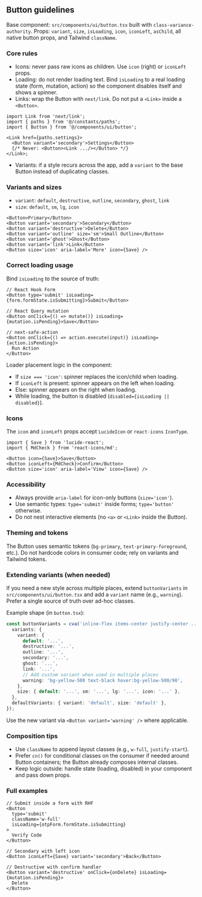 ## Button guidelines

Base component: `src/components/ui/button.tsx` built with `class-variance-authority`. Props: `variant`, `size`, `isLoading`, `icon`, `iconLeft`, `asChild`, all native button props, and Tailwind `className`.

### Core rules

- Icons: never pass raw icons as children. Use `icon` (right) or `iconLeft` props.
- Loading: do not render loading text. Bind `isLoading` to a real loading state (form, mutation, action) so the component disables itself and shows a spinner.
- Links: wrap the Button with `next/link`. Do not put a `<Link>` inside a `<Button>`.

```tsx
import Link from 'next/link';
import { paths } from '@/constants/paths';
import { Button } from '@/components/ui/button';

<Link href={paths.settings}>
  <Button variant='secondary'>Settings</Button>
  {/* Never: <Button><Link .../></Button> */}
</Link>;
```

- Variants: if a style recurs across the app, add a `variant` to the base Button instead of duplicating classes.

### Variants and sizes

- `variant`: `default`, `destructive`, `outline`, `secondary`, `ghost`, `link`
- `size`: `default`, `sm`, `lg`, `icon`

```tsx
<Button>Primary</Button>
<Button variant='secondary'>Secondary</Button>
<Button variant='destructive'>Delete</Button>
<Button variant='outline' size='sm'>Small Outline</Button>
<Button variant='ghost'>Ghost</Button>
<Button variant='link'>Link</Button>
<Button size='icon' aria-label='More' icon={Save} />
```

### Correct loading usage

Bind `isLoading` to the source of truth:

```tsx
// React Hook Form
<Button type='submit' isLoading={form.formState.isSubmitting}>Submit</Button>

// React Query mutation
<Button onClick={() => mutate()} isLoading={mutation.isPending}>Save</Button>

// next-safe-action
<Button onClick={() => action.execute(input)} isLoading={action.isPending}>
  Run Action
</Button>
```

Loader placement logic in the component:

- If `size === 'icon'`: spinner replaces the icon/child when loading.
- If `iconLeft` is present: spinner appears on the left when loading.
- Else: spinner appears on the right when loading.
- While loading, the button is disabled (`disabled={isLoading || disabled}`).

### Icons

The `icon` and `iconLeft` props accept `LucideIcon` or `react-icons` `IconType`.

```tsx
import { Save } from 'lucide-react';
import { MdCheck } from 'react-icons/md';

<Button icon={Save}>Save</Button>
<Button iconLeft={MdCheck}>Confirm</Button>
<Button size='icon' aria-label='View' icon={Save} />
```

### Accessibility

- Always provide `aria-label` for icon-only buttons (`size='icon'`).
- Use semantic types: `type='submit'` inside forms; `type='button'` otherwise.
- Do not nest interactive elements (no `<a>` or `<Link>` inside the Button).

### Theming and tokens

The Button uses semantic tokens (`bg-primary`, `text-primary-foreground`, etc.). Do not hardcode colors in consumer code; rely on variants and Tailwind tokens.

### Extending variants (when needed)

If you need a new style across multiple places, extend `buttonVariants` in `src/components/ui/button.tsx` and add a `variant` name (e.g., `warning`). Prefer a single source of truth over ad-hoc classes.

Example shape (in `button.tsx`):

```ts
const buttonVariants = cva('inline-flex items-center justify-center ...', {
  variants: {
    variant: {
      default: '...',
      destructive: '...',
      outline: '...',
      secondary: '...',
      ghost: '...',
      link: '...',
      // Add custom variant when used in multiple places
      warning: 'bg-yellow-500 text-black hover:bg-yellow-500/90',
    },
    size: { default: '...', sm: '...', lg: '...', icon: '...' },
  },
  defaultVariants: { variant: 'default', size: 'default' },
});
```

Use the new variant via `<Button variant='warning' />` where applicable.

### Composition tips

- Use `className` to append layout classes (e.g., `w-full`, `justify-start`).
- Prefer `cn()` for conditional classes on the consumer if needed around Button containers; the Button already composes internal classes.
- Keep logic outside: handle state (loading, disabled) in your component and pass down props.

### Full examples

```tsx
// Submit inside a form with RHF
<Button
  type='submit'
  className='w-full'
  isLoading={otpForm.formState.isSubmitting}
>
  Verify Code
</Button>

// Secondary with left icon
<Button iconLeft={Save} variant='secondary'>Back</Button>

// Destructive with confirm handler
<Button variant='destructive' onClick={onDelete} isLoading={mutation.isPending}>
  Delete
</Button>
```
